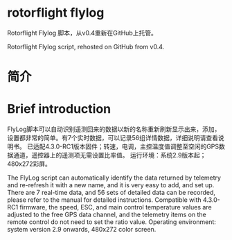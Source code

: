 # rotorflight flylog
Rotorflight Flylog 脚本，从v0.4重新在GitHub上托管。

Rotorflight Flylog script, rehosted on GitHub from v0.4.

# 简介
# Brief introduction

FlyLog脚本可以自动识别遥测回来的数据以新的名称重新刷新显示出来，添加，设置都非常的简单。有7个实时数据，可以记录56组详情数据，详细说明请查看说明书。
已适配4.3.0-RC1版本固件；转速，电调，主控温度值调整至空闲的GPS数据通道，遥控器上的遥测项无需设置比率值。
运行环境：系统2.9版本起；480x272彩屏。

The FlyLog script can automatically identify the data returned by telemetry and re-refresh it with a new name, and it is very easy to add, and set up. There are 7 real-time data, and 56 sets of detailed data can be recorded, please refer to the manual for detailed instructions.
Compatible with 4.3.0-RC1 firmware, the speed, ESC, and main control temperature values are adjusted to the free GPS data channel, and the telemetry items on the remote control do not need to set the ratio value.
Operating environment: system version 2.9 onwards, 480x272 color screen.
